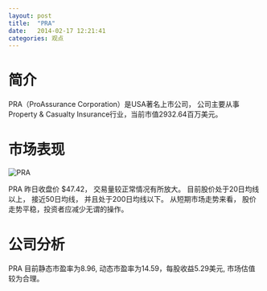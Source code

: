 ```yaml
---
layout: post
title:  "PRA"
date:   2014-02-17 12:21:41
categories: 观点
---
```


# 简介
PRA（ProAssurance Corporation）是USA著名上市公司，
公司主要从事Property & Casualty Insurance行业，当前市值2932.64百万美元。

# 市场表现

![PRA](http://finviz.com/chart.ashx?t=PRA&ty=c&ta=1&p=d&s=l)

PRA 昨日收盘价 $47.42，
交易量较正常情况有所放大。
目前股价处于20日均线以上，
接近50日均线，
并且处于200日均线以下。
从短期市场走势来看，
股价走势平稳，投资者应减少无谓的操作。

# 公司分析
PRA 目前静态市盈率为8.96, 动态市盈率为14.59，每股收益5.29美元,
市场估值较为合理。
